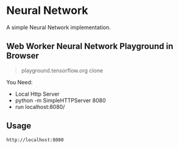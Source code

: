 # Neural Network

A simple Neural Network implementation.


## Web Worker Neural Network Playground in Browser

> playground.tensorflow.org clone


You Need: 

- Local Http Server
- python -m SimpleHTTPServer 8080
- run localhost:8080/

## Usage

    http://localhost:8080


